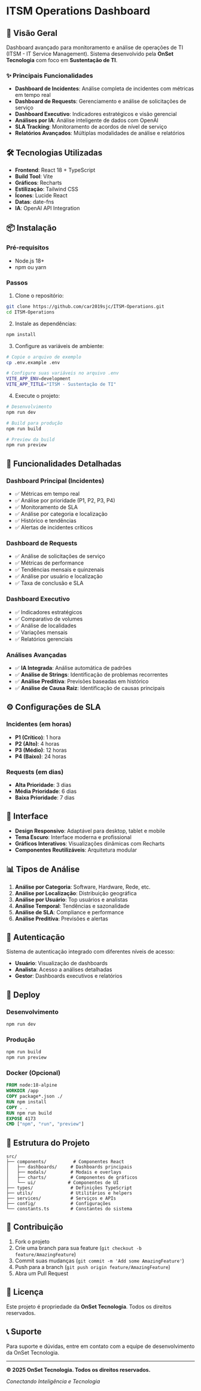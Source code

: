 # ITSM Operations Dashboard

## 🚀 Visão Geral

Dashboard avançado para monitoramento e análise de operações de TI (ITSM - IT Service Management). Sistema desenvolvido pela **OnSet Tecnologia** com foco em **Sustentação de TI**.

### ✨ Principais Funcionalidades

- **Dashboard de Incidentes**: Análise completa de incidentes com métricas em tempo real
- **Dashboard de Requests**: Gerenciamento e análise de solicitações de serviço
- **Dashboard Executivo**: Indicadores estratégicos e visão gerencial
- **Análises por IA**: Análise inteligente de dados com OpenAI
- **SLA Tracking**: Monitoramento de acordos de nível de serviço
- **Relatórios Avançados**: Múltiplas modalidades de análise e relatórios

## 🛠️ Tecnologias Utilizadas

- **Frontend**: React 18 + TypeScript
- **Build Tool**: Vite
- **Gráficos**: Recharts
- **Estilização**: Tailwind CSS
- **Ícones**: Lucide React
- **Datas**: date-fns
- **IA**: OpenAI API Integration

## 📦 Instalação

### Pré-requisitos
- Node.js 18+
- npm ou yarn

### Passos

1. Clone o repositório:
```bash
git clone https://github.com/car2019sjc/ITSM-Operations.git
cd ITSM-Operations
```

2. Instale as dependências:
```bash
npm install
```

3. Configure as variáveis de ambiente:
```bash
# Copie o arquivo de exemplo
cp .env.example .env

# Configure suas variáveis no arquivo .env
VITE_APP_ENV=development
VITE_APP_TITLE="ITSM - Sustentação de TI"
```

4. Execute o projeto:
```bash
# Desenvolvimento
npm run dev

# Build para produção
npm run build

# Preview da build
npm run preview
```

## 🎯 Funcionalidades Detalhadas

### Dashboard Principal (Incidentes)
- ✅ Métricas em tempo real
- ✅ Análise por prioridade (P1, P2, P3, P4)
- ✅ Monitoramento de SLA
- ✅ Análise por categoria e localização
- ✅ Histórico e tendências
- ✅ Alertas de incidentes críticos

### Dashboard de Requests
- ✅ Análise de solicitações de serviço
- ✅ Métricas de performance
- ✅ Tendências mensais e quinzenais
- ✅ Análise por usuário e localização
- ✅ Taxa de conclusão e SLA

### Dashboard Executivo
- ✅ Indicadores estratégicos
- ✅ Comparativo de volumes
- ✅ Análise de localidades
- ✅ Variações mensais
- ✅ Relatórios gerenciais

### Análises Avançadas
- ✅ **IA Integrada**: Análise automática de padrões
- ✅ **Análise de Strings**: Identificação de problemas recorrentes
- ✅ **Análise Preditiva**: Previsões baseadas em histórico
- ✅ **Análise de Causa Raiz**: Identificação de causas principais

## ⚙️ Configurações de SLA

### Incidentes (em horas)
- **P1 (Crítico)**: 1 hora
- **P2 (Alto)**: 4 horas
- **P3 (Médio)**: 12 horas
- **P4 (Baixo)**: 24 horas

### Requests (em dias)
- **Alta Prioridade**: 3 dias
- **Média Prioridade**: 6 dias
- **Baixa Prioridade**: 7 dias

## 🎨 Interface

- **Design Responsivo**: Adaptável para desktop, tablet e mobile
- **Tema Escuro**: Interface moderna e profissional
- **Gráficos Interativos**: Visualizações dinâmicas com Recharts
- **Componentes Reutilizáveis**: Arquitetura modular

## 📊 Tipos de Análise

1. **Análise por Categoria**: Software, Hardware, Rede, etc.
2. **Análise por Localização**: Distribuição geográfica
3. **Análise por Usuário**: Top usuários e analistas
4. **Análise Temporal**: Tendências e sazonalidade
5. **Análise de SLA**: Compliance e performance
6. **Análise Preditiva**: Previsões e alertas

## 🔐 Autenticação

Sistema de autenticação integrado com diferentes níveis de acesso:
- **Usuário**: Visualização de dashboards
- **Analista**: Acesso a análises detalhadas
- **Gestor**: Dashboards executivos e relatórios

## 🚀 Deploy

### Desenvolvimento
```bash
npm run dev
```

### Produção
```bash
npm run build
npm run preview
```

### Docker (Opcional)
```dockerfile
FROM node:18-alpine
WORKDIR /app
COPY package*.json ./
RUN npm install
COPY . .
RUN npm run build
EXPOSE 4173
CMD ["npm", "run", "preview"]
```

## 📝 Estrutura do Projeto

```
src/
├── components/          # Componentes React
│   ├── dashboards/     # Dashboards principais
│   ├── modals/         # Modais e overlays
│   ├── charts/         # Componentes de gráficos
│   └── ui/            # Componentes de UI
├── types/              # Definições TypeScript
├── utils/              # Utilitários e helpers
├── services/           # Serviços e APIs
├── config/             # Configurações
└── constants.ts        # Constantes do sistema
```

## 🤝 Contribuição

1. Fork o projeto
2. Crie uma branch para sua feature (`git checkout -b feature/AmazingFeature`)
3. Commit suas mudanças (`git commit -m 'Add some AmazingFeature'`)
4. Push para a branch (`git push origin feature/AmazingFeature`)
5. Abra um Pull Request

## 📄 Licença

Este projeto é propriedade da **OnSet Tecnologia**. Todos os direitos reservados.

## 📞 Suporte

Para suporte e dúvidas, entre em contato com a equipe de desenvolvimento da OnSet Tecnologia.

---

**© 2025 OnSet Tecnologia. Todos os direitos reservados.**

*Conectando Inteligência e Tecnologia*